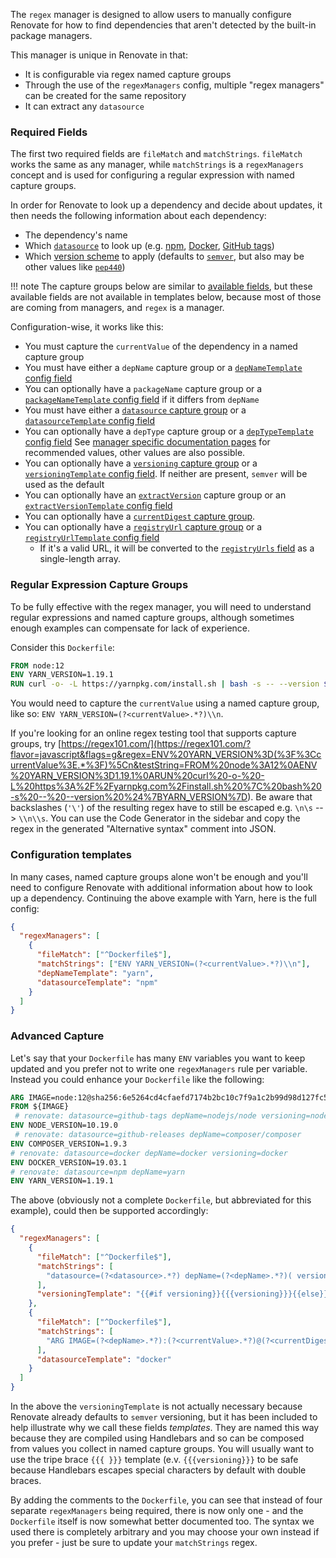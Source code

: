The `regex` manager is designed to allow users to manually configure Renovate for how to find dependencies that aren't detected by the built-in package managers.

This manager is unique in Renovate in that:

- It is configurable via regex named capture groups
- Through the use of the `regexManagers` config, multiple "regex managers" can be created for the same repository
- It can extract any `datasource`

### Required Fields

The first two required fields are `fileMatch` and `matchStrings`. `fileMatch` works the same as any manager, while `matchStrings` is a `regexManagers` concept and is used for configuring a regular expression with named capture groups.

In order for Renovate to look up a dependency and decide about updates, it then needs the following information about each dependency:

- The dependency's name
- Which [`datasource`](https://docs.renovatebot.com/modules/datasource/#supported-datasources) to look up (e.g. [npm](https://docs.renovatebot.com/modules/datasource/#npm-datasource), [Docker](https://docs.renovatebot.com/modules/datasource/#docker-datasource), [GitHub tags](https://docs.renovatebot.com/modules/datasource/#github-tags-datasource))
- Which [version scheme](https://docs.renovatebot.com/modules/versioning/#supported-versioning) to apply (defaults to [`semver`](https://docs.renovatebot.com/modules/versioning/#semantic-versioning), but also may be other values like [`pep440`](https://docs.renovatebot.com/modules/versioning/#pep440-versioning))

<!-- prettier-ignore -->
!!! note
The capture groups below are similar to [available fields](https://docs.renovatebot.com/templates/#other-available-fields), but these available fields are not available in templates below, because most of those are coming from managers, and `regex` is a manager.

Configuration-wise, it works like this:

- You must capture the `currentValue` of the dependency in a named capture group
- You must have either a `depName` capture group or a [`depNameTemplate` config field](https://docs.renovatebot.com/configuration-options/#depnametemplate)
- You can optionally have a `packageName` capture group or a [`packageNameTemplate` config field](https://docs.renovatebot.com/configuration-options/#packagenametemplate) if it differs from `depName`
- You must have either a [`datasource` capture group](https://docs.renovatebot.com/modules/datasource/#supported-datasources) or a [`datasourceTemplate` config field](https://docs.renovatebot.com/configuration-options/#datasourcetemplate)
- You can optionally have a `depType` capture group or a [`depTypeTemplate` config field](https://docs.renovatebot.com/configuration-options/#deptypetemplate)
  See [manager specific documentation pages](https://docs.renovatebot.com/modules/manager/#supported-managers) for recommended values, other values are also possible.
- You can optionally have a [`versioning` capture group](https://docs.renovatebot.com/modules/versioning/#supported-versioning) or a [`versioningTemplate` config field](https://docs.renovatebot.com/configuration-options/#versioningtemplate). If neither are present, `semver` will be used as the default
- You can optionally have an [`extractVersion`](https://docs.renovatebot.com/configuration-options/#extractversion) capture group or an [`extractVersionTemplate` config field](https://docs.renovatebot.com/configuration-options/#extractversiontemplate)
- You can optionally have a [`currentDigest` capture group](https://docs.renovatebot.com/configuration-options/#digest).
- You can optionally have a [`registryUrl` capture group](https://docs.renovatebot.com/configuration-options/#registryurls) or a [`registryUrlTemplate` config field](https://docs.renovatebot.com/configuration-options/#registryurltemplate)
  - If it's a valid URL, it will be converted to the [`registryUrls` field](https://docs.renovatebot.com/configuration-options/#registryurls) as a single-length array.

### Regular Expression Capture Groups

To be fully effective with the regex manager, you will need to understand regular expressions and named capture groups, although sometimes enough examples can compensate for lack of experience.

Consider this `Dockerfile`:

```Dockerfile
FROM node:12
ENV YARN_VERSION=1.19.1
RUN curl -o- -L https://yarnpkg.com/install.sh | bash -s -- --version ${YARN_VERSION}
```

You would need to capture the `currentValue` using a named capture group, like so: `ENV YARN_VERSION=(?<currentValue>.*?)\\n`.

If you're looking for an online regex testing tool that supports capture groups, try [https://regex101.com/](<https://regex101.com/?flavor=javascript&flags=g&regex=ENV%20YARN_VERSION%3D(%3F%3CcurrentValue%3E.*%3F)%5Cn&testString=FROM%20node%3A12%0AENV%20YARN_VERSION%3D1.19.1%0ARUN%20curl%20-o-%20-L%20https%3A%2F%2Fyarnpkg.com%2Finstall.sh%20%7C%20bash%20-s%20--%20--version%20%24%7BYARN_VERSION%7D>).
Be aware that backslashes (`'\'`) of the resulting regex have to still be escaped e.g. `\n\s` --> `\\n\\s`.
You can use the Code Generator in the sidebar and copy the regex in the generated "Alternative syntax" comment into JSON.

### Configuration templates

In many cases, named capture groups alone won't be enough and you'll need to configure Renovate with additional information about how to look up a dependency. Continuing the above example with Yarn, here is the full config:

```json
{
  "regexManagers": [
    {
      "fileMatch": ["^Dockerfile$"],
      "matchStrings": ["ENV YARN_VERSION=(?<currentValue>.*?)\\n"],
      "depNameTemplate": "yarn",
      "datasourceTemplate": "npm"
    }
  ]
}
```

### Advanced Capture

Let's say that your `Dockerfile` has many `ENV` variables you want to keep updated and you prefer not to write one `regexManagers` rule per variable. Instead you could enhance your `Dockerfile` like the following:

```Dockerfile
ARG IMAGE=node:12@sha256:6e5264cd4cfaefd7174b2bc10c7f9a1c2b99d98d127fc57a802d264da9fb43bd
FROM ${IMAGE}
 # renovate: datasource=github-tags depName=nodejs/node versioning=node
ENV NODE_VERSION=10.19.0
 # renovate: datasource=github-releases depName=composer/composer
ENV COMPOSER_VERSION=1.9.3
# renovate: datasource=docker depName=docker versioning=docker
ENV DOCKER_VERSION=19.03.1
# renovate: datasource=npm depName=yarn
ENV YARN_VERSION=1.19.1
```

The above (obviously not a complete `Dockerfile`, but abbreviated for this example), could then be supported accordingly:

```json
{
  "regexManagers": [
    {
      "fileMatch": ["^Dockerfile$"],
      "matchStrings": [
        "datasource=(?<datasource>.*?) depName=(?<depName>.*?)( versioning=(?<versioning>.*?))?\\sENV .*?_VERSION=(?<currentValue>.*)\\s"
      ],
      "versioningTemplate": "{{#if versioning}}{{{versioning}}}{{else}}semver{{/if}}"
    },
    {
      "fileMatch": ["^Dockerfile$"],
      "matchStrings": [
        "ARG IMAGE=(?<depName>.*?):(?<currentValue>.*?)@(?<currentDigest>sha256:[a-f0-9]+)s"
      ],
      "datasourceTemplate": "docker"
    }
  ]
}
```

In the above the `versioningTemplate` is not actually necessary because Renovate already defaults to `semver` versioning, but it has been included to help illustrate why we call these fields _templates_. They are named this way because they are compiled using Handlebars and so can be composed from values you collect in named capture groups. You will usually want to use the tripe brace `{{{ }}}` template (e.v. `{{{versioning}}}` to be safe because Handlebars escapes special characters by default with double braces.

By adding the comments to the `Dockerfile`, you can see that instead of four separate `regexManagers` being required, there is now only one - and the `Dockerfile` itself is now somewhat better documented too. The syntax we used there is completely arbitrary and you may choose your own instead if you prefer - just be sure to update your `matchStrings` regex.
